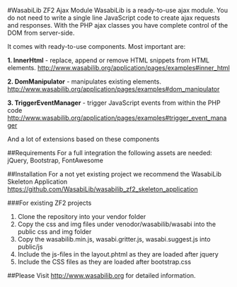 #WasabiLib ZF2 Ajax Module
WasabiLib is a ready-to-use ajax module. 
You do not need to write a single line JavaScript code to create ajax requests and responses. 
With the PHP ajax classes you have complete control of the DOM from server-side. 


It comes with ready-to-use components. Most important are:

**1. InnerHtml** - replace, append or remove HTML snippets from HTML elements.  http://www.wasabilib.org/application/pages/examples#inner_html

**2. DomManipulator** - manipulates existing elements. http://www.wasabilib.org/application/pages/examples#dom_manipulator

**3. TriggerEventManager** - trigger JavaScript events from within the PHP code  http://www.wasabilib.org/application/pages/examples#trigger_event_manager

And a lot of extensions based on these components

##Requirements
For a full integration the following assets are needed:
jQuery, Bootstrap, FontAwesome

##Installation
For a not yet existing project we recommend the WasabiLib Skeleton Application https://github.com/WasabiLib/wasabilib_zf2_skeleton_application

###For existing ZF2 projects 
1. Clone the repository into your vendor folder
2. Copy the css and img files under venodor/wasabilib/wasabi into the public css and img folder
3. Copy the wasabilib.min.js, wasabi.gritter.js, wasabi.suggest.js into public/js
4. Include the js-files in the layout.phtml as they are loaded after jquery
5. Include the CSS files as they are loaded after bootstrap.css


##Please Visit http://www.wasabilib.org for detailed information.
